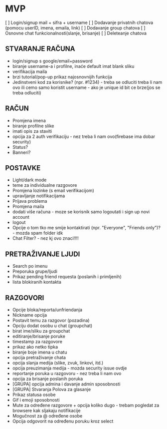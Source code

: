 # MVP 
[ ] Login/signup mail + sifra + username
[ ] Dodavanje privatnih chatova (pomocu userID, imena, emaila, link)
[ ] Dodavanje group chatova
[ ] Osnovne chat funkcionalnosti(slanje, brisanje)
[ ] Deleteanje chatova


## STVARANJE RAČUNA
- login/signup s google/email+password
- biranje username-a i profilne, inaće default imat blank sliku
- verifikacija maila
- brzi tutorial/pop-up prikaz najosnovnijih funkcija
- Jedinstveni kod za korisnike? (npr. #1234) - treba se odluciti treba li nam ovo ili cemo samo koristit username - ako je unique id bit ce brze(jos se treba odluciti)

## RAČUN
- Promjena imena
- biranje profilne slike
- imati opis za staviti
- opcija za 2 auth verifikaciju - nez treba li nam ovo(firebase ima dobar security)
- Status?
- Banneri?

## POSTAVKE
- Light/dark mode
- teme za individualne razgovore
- Promjena lozinke (s email verifikacijom)
- upravljanje notifikacijama
- Prijava problema
- Promjena maila
- dodati više računa - moze se korisnik samo logoutati i sign up novi account
- logout
- Opcije o tom tko me smije kontaktirati (npr. "Everyone", "Friends only")? - mozda spam folder idk
- Chat Filter? - nez kj ovo znaci!!!!

## PRETRAŽIVANJE LJUDI
- Search po imenu
- Preporuka grupe/ljudi
- Prikaz pending friend requesta (poslanih i primljenih)
- lista blokiranih kontakta

## RAZGOVORI
- Opcije bloka/reporta/unfriendanja
- Nickname opcija
- Postavit temu za razgovor (pozadina)
- Opciju dodat osobu u chat (groupchat)
- birat ime/sliku za groupchat
- editiranje/brisanje poruke
- timestamp za razgovore
- prikaz ako netko tipka
- biranje boje imena u chatu
- opcija pretraživanje chata
- opcija slanja medija (slike, zvuk, linkovi, itd.)
- opcija preuzimanja medija - mozda security issue ovdje
- reportanje poruka u razgovoru - nez treba li nam ovo
- opcija za brisanje poslanih poruka
- [GRUPA] opcija admina i davanje admin sposobnosti
- [GRUPA] Stvaranja Polova za glasanje
- Prikaz statusa osobe
- Gif i emoji sposobnosti
- Mute za određene razgovore + opcija koliko dugo - trebam pogledat za browsere kak sljakaju notifikacije
- Mogučnost za @ određene osobe
- Opcija odgovorit na određenu poruku kroz select
